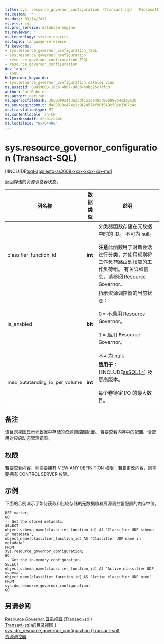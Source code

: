 ```yaml
---
title: sys. resource_governor_configuration （Transact-sql） |Microsoft Docs
ms.custom: ''
ms.date: 03/14/2017
ms.prod: sql
ms.prod_service: database-engine
ms.reviewer: ''
ms.technology: system-objects
ms.topic: language-reference
f1_keywords:
- sys.resource_governor_configuration_TSQL
- sys.resource_governor_configuration
- resource_governor_configuration_TSQL
- resource_governor_configuration
dev_langs:
- TSQL
helpviewer_keywords:
- sys.resource_governor_configuration catalog view
ms.assetid: 89099668-1dc6-4b07-9d8b-49bc95c7bfc0
author: CarlRabeler
ms.author: carlrab
ms.openlocfilehash: 3b50309c4f3e33dfc51ca493c80b898b4cd38a3b
ms.sourcegitcommit: da88320c474c1c9124574f90d549c50ee3387b4c
ms.translationtype: MT
ms.contentlocale: zh-CN
ms.lasthandoff: 07/01/2020
ms.locfileid: "85764498"
---
```

# <a name="sysresource_governor_configuration-transact-sql"></a>sys.resource_governor_configuration (Transact-SQL)
[!INCLUDE[tsql-appliesto-ss2008-xxxx-xxxx-xxx-md](../../includes/applies-to-version/sqlserver.md)]

  返回存储的资源调控器状态。  
  
|列名称|数据类型|说明|  
|-----------------|---------------|-----------------|  
|classifier_function_id|**int**|分类器函数存储在元数据中时的 ID。 不可为 null。<br /><br /> **注意**此函数用于对新会话进行分类，并使用规则将工作负荷路由到相应的工作负荷组。 有关详细信息，请参阅 [Resource Governor](../../relational-databases/resource-governor/resource-governor.md)。|  
|is_enabled|**bit**|指示资源调控器的当前状态：<br /><br /> 0 = 不启用 Resource Governor。<br /><br /> 1 = 启用 Resource Governor。<br /><br /> 不可为 null。|  
|max_outstanding_io_per_volume|**int**|**适用于**：[!INCLUDE[ssSQL14](../../includes/sssql14-md.md)] 及更高版本。<br /><br /> 每个卷待定 I/O 的最大数目。|  
  
## <a name="remarks"></a>备注  
 该目录视图显示元数据中存储的资源调控器配置。 若要查看内存中的配置，请使用对应的动态管理视图。  
  
## <a name="permissions"></a>权限  
 若要查看内容，则需要拥有 VIEW ANY DEFINITION 权限；若要更改内容，则需要拥有 CONTROL SERVER 权限。  
  
## <a name="examples"></a>示例  
 下面的示例演示了如何获取和比较存储的元数据值和资源调控器配置的内存中值。  
  
```  
USE master;  
GO  
-- Get the stored metadata.  
SELECT   
object_schema_name(classifier_function_id) AS 'Classifier UDF schema in metadata',   
object_name(classifier_function_id) AS 'Classifier UDF name in metadata'  
FROM   
sys.resource_governor_configuration;  
GO  
-- Get the in-memory configuration.  
SELECT   
object_schema_name(classifier_function_id) AS 'Active classifier UDF schema',   
object_name(classifier_function_id) AS 'Active classifier UDF name'  
FROM   
sys.dm_resource_governor_configuration;  
GO  
```  
  
## <a name="see-also"></a>另请参阅  
 [Resource Governor 目录视图 &#40;Transact-sql&#41;](../../relational-databases/system-catalog-views/resource-governor-catalog-views-transact-sql.md)   
 [Transact-sql&#41;的目录视图 &#40;](../../relational-databases/system-catalog-views/catalog-views-transact-sql.md)   
 [sys. dm_resource_governor_configuration &#40;Transact-sql&#41;](../../relational-databases/system-dynamic-management-views/sys-dm-resource-governor-configuration-transact-sql.md)   
 [资源调控器](../../relational-databases/resource-governor/resource-governor.md)  
  
  
